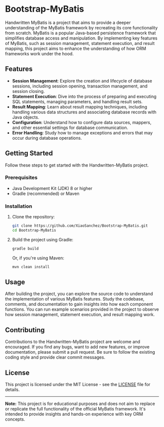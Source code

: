 # Bootstrap-MyBatis

Handwritten MyBatis is a project that aims to provide a deeper understanding of the MyBatis framework by recreating its core functionality from scratch. MyBatis is a popular Java-based persistence framework that simplifies database access and manipulation. By implementing key features of MyBatis, such as session management, statement execution, and result mapping, this project aims to enhance the understanding of how ORM frameworks work under the hood.

## Features

- **Session Management**: Explore the creation and lifecycle of database sessions, including session opening, transaction management, and session closing.
- **Statement Execution**: Dive into the process of preparing and executing SQL statements, managing parameters, and handling result sets.
- **Result Mapping**: Learn about result mapping techniques, including handling various data structures and associating database records with Java objects.
- **Configuration**: Understand how to configure data sources, mappers, and other essential settings for database communication.
- **Error Handling**: Study how to manage exceptions and errors that may occur during database operations.

## Getting Started

Follow these steps to get started with the Handwritten-MyBatis project.

### Prerequisites

- Java Development Kit (JDK) 8 or higher
- Gradle (recommended) or Maven

### Installation

1. Clone the repository:

   ```bash
   git clone https://github.com/XiaoSanchez/Bootstrap-MyBatis.git
   cd Bootstrap-MyBatis
   ```

2. Build the project using Gradle:

   ```bash
   gradle build
   ```

   Or, if you're using Maven:

   ```bash
   mvn clean install
   ```

## Usage

After building the project, you can explore the source code to understand the implementation of various MyBatis features. Study the codebase, comments, and documentation to gain insights into how each component functions. You can run example scenarios provided in the project to observe how session management, statement execution, and result mapping work.

## Contributing

Contributions to the Handwritten-MyBatis project are welcome and encouraged. If you find any bugs, want to add new features, or improve documentation, please submit a pull request. Be sure to follow the existing coding style and provide clear commit messages.

## License

This project is licensed under the MIT License - see the [LICENSE](LICENSE) file for details.

---

**Note:** This project is for educational purposes and does not aim to replace or replicate the full functionality of the official MyBatis framework. It's intended to provide insights and hands-on experience with key ORM concepts.
